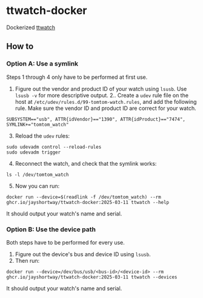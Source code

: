 # ttwatch-docker
Dockerized [ttwatch](https://github.com/ryanbinns/ttwatch)

## How to

### Option A: Use a symlink
Steps 1 through 4 only have to be performed at first use.
1. Figure out the vendor and product ID of your watch using `lsusb`. Use `lsusb -v` for more descriptive output.
2.. Create a `udev` rule file on the host at `/etc/udev/rules.d/99-tomtom-watch.rules`, and add the following rule. Make sure the vendor ID and product ID are correct for your watch.
```shell
SUBSYSTEM=="usb", ATTR{idVendor}=="1390", ATTR{idProduct}=="7474", SYMLINK+="tomtom_watch"
```
3. Reload the `udev` rules:
```shell
sudo udevadm control --reload-rules
sudo udevadm trigger
```
4. Reconnect the watch, and check that the symlink works:
```shell
ls -l /dev/tomtom_watch
```
5. Now you can run:

```shell
docker run --device=$(readlink -f /dev/tomtom_watch) --rm ghcr.io/jayshortway/ttwatch-docker:2025-03-11 ttwatch --help
```

It should output your watch's name and serial.

### Option B: Use the device path
Both steps have to be performed for every use.
1. Figure out the device's bus and device ID using `lsusb`. 
2. Then run:

```shell
docker run --device=/dev/bus/usb/<bus-id>/<device-id> --rm ghcr.io/jayshortway/ttwatch-docker:2025-03-11 ttwatch --devices
```

It should output your watch's name and serial.

